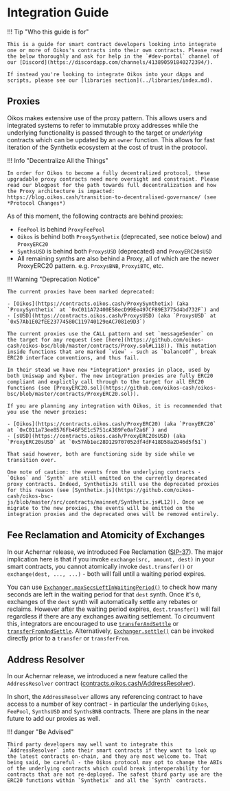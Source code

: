 # Integration Guide

!!! Tip "Who this guide is for"

    This is a guide for smart contract developers looking into integrate one or more of Oikos's contracts into their own contracts. Please read the below thoroughly and ask for help in the `#dev-portal` channel of our [Discord](https://discordapp.com/channels/413890591840272394/).

    If instead you're looking to integrate Oikos into your dApps and scripts, please see our [libraries section](../libraries/index.md).

## Proxies

Oikos makes extensive use of the proxy pattern. This allows users and integrated systems to refer to immutable proxy addresses while the underlying functionality is passed through to the target or _underlying_ contracts which can be updated by an `owner` function. This allows for fast iteration of the Synthetix ecosystem at the cost of trust in the protocol.

!!! Info "Decentralize All the Things"

    In order for Oikos to become a fully decentralized protocol, these upgradable proxy contracts need more oversight and constraint. Please read our blogpost for the path towards full decentralization and how the Proxy architecture is impacted: https://blog.oikos.cash/transition-to-decentralised-governance/ (see *Protocol Changes*)

As of this moment, the following contracts are behind proxies:

- `FeePool` is behind `ProxyFeePool`
- `Oikos` is behind both `ProxySynthetix` (deprecated, see notice below) and `ProxyERC20`
- `SynthsUSD` is behind both `ProxysUSD` (deprecated) and `ProxyERC20sUSD`
- All remaining synths are also behind a Proxy, all of which are the newer ProxyERC20 pattern. e.g. `ProxysBNB`, `ProxyiBTC`, etc.

!!! Warning "Deprecation Notice"

    The current proxies have been marked deprecated:

    - [Oikos](https://contracts.oikos.cash/ProxySynthetix) (aka `ProxySynthetix` at `0xC011A72400E58ecD99Ee497CF89E3775d4bd732F`) and
    - [sUSD](https://contracts.oikos.cash/ProxysUSD) (aka `ProxysUSD` at `0x57Ab1E02fEE23774580C119740129eAC7081e9D3`)

    The current proxies use the CALL pattern and set `messageSender` on the target for any request (see [here](https://github.com/oikos-cash/oikos-bsc/blob/master/contracts/Proxy.sol#L118)). This mutation inside functions that are marked `view` - such as `balanceOf`, break ERC20 interface conventions, and thus fail.

    In their stead we have new *integration* proxies in place, used by both Uniswap and Kyber. The new integration proxies are fully ERC20 compliant and explictly call through to the target for all ERC20 functions (see [ProxyERC20.sol](https://github.com/oikos-cash/oikos-bsc/blob/master/contracts/ProxyERC20.sol)).

    If you are planning any integration with Oikos, it is recommended that you use the newer proxies:

    - [Oikos](https://contracts.oikos.cash/ProxyERC20) (aka `ProxyERC20` at `0xC011a73ee8576Fb46F5E1c5751cA3B9Fe0af2a6F`) and
    - [sUSD](https://contracts.oikos.cash/ProxyERC20sUSD) (aka `ProxyERC20sUSD` at `0x57Ab1ec28D129707052df4dF418D58a2D46d5f51`)

    That said however, both are functioning side by side while we transition over.

    One note of caution: the events from the underlying contracts - `Oikos` and `Synth` are still emitted on the currently deprecated proxy contracts. Indeed, SynthetixJs still use the deprecated proxies for this reason (see [Synthetix.js](https://github.com/oikos-cash/oikos-bsc-js/blob/master/src/contracts/mainnet/Synthetix.js#L12)). Once we migrate to the new proxies, the events will be emitted on the integration proxies and the deprecated ones will be removed entirely.

## Fee Reclamation and Atomicity of Exchanges

In our Achernar release, we introduced Fee Reclamation ([SIP-37](https://sips.oikos.cash/sips/sip-37)). The major implication here is that if you invoke `exchange(src, amount, dest)` in your smart contracts, you cannot atomically invoke `dest.transfer()` or `exchange(dest, ..., ...)` - both will fail until a waiting period expires.

You can use [`Exchanger.maxSecsLeftInWaitingPeriod()`](/contracts/exchanger/#maxsecsleftinwaitingperiod) to check how many seconds are left in the waiting period for that `dest` synth. Once it's `0`, exchanges of the `dest` synth will automatically settle any rebates or reclaims. However after the waiting period expires, `dest.transfer()` will fail regardless if there are any exchanges awaiting settlement. To circumvent this, integrators are encouraged to use [`transferAndSettle`](/contracts/synth/#transferandsettle) or [`transferFromAndSettle`](/contracts/synth/#transferfromandsettle). Alternatively, [`Exchanger.settle()`](/contracts/exchanger#settle) can be invoked directly prior to a `transfer` or `transferFrom`.

## Address Resolver

In our Achernar release, we introduced a new feature called the `AddressResolver` contract ([contracts.oikos.cash/AddressResolver](https://contracts.synthetix.io/AddressResolver)).

In short, the `AddressResolver` allows any referencing contract to have access to a number of key contract - in particular the underlying `Oikos`, `FeePool`, `SynthsUSD` and `SynthsBNB` contracts. There are plans in the near future to add our proxies as well.

!!! danger "Be Advised"

    Third party developers may well want to integrate this `AddressResolver` into their smart contracts if they want to look up the latest contracts on-chain, and they are most welcome to. That being said, be careful - the Oikos protocol may opt to change the ABIs of the underlying contracts which could break interoperability for contracts that are not re-deployed. The safest third party use are the ERC20 functions within `Synthetix` and all the `Synth` contracts.

